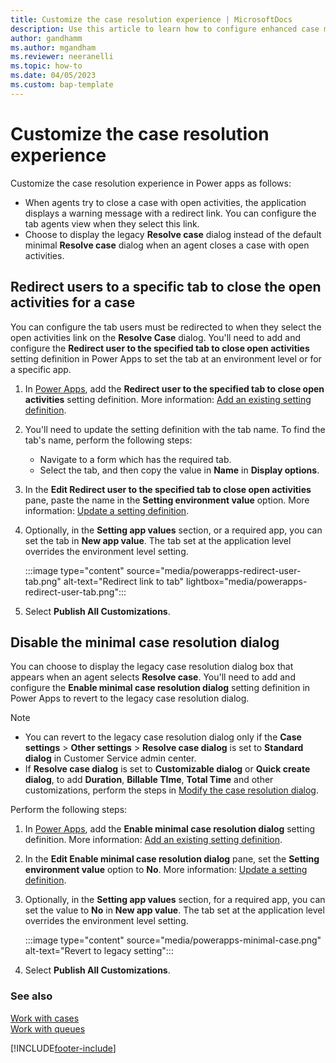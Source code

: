 ```yaml
---
title: Customize the case resolution experience | MicrosoftDocs
description: Use this article to learn how to configure enhanced case management.
author: gandhamm 
ms.author: mgandham
ms.reviewer: neeranelli
ms.topic: how-to 
ms.date: 04/05/2023 
ms.custom: bap-template 
---
```


# Customize the case resolution experience

Customize the case resolution experience in Power apps as follows:

- When agents try to close a case with open activities, the application displays a warning message with a redirect link. You can configure the tab agents view when they select this link.
- Choose to display the legacy **Resolve case** dialog instead of the default minimal **Resolve case** dialog when an agent closes a case with open activities.

##  Redirect users to a specific tab to close the open activities for a case

You can configure the tab users must be redirected to when they select the open activities link on the  **Resolve Case** dialog. You'll need to add and configure the **Redirect user to the specified tab to close open activities** setting definition in Power Apps to set the tab at an environment level or for a specific app.

1. In [Power Apps](https://make.powerapps.com/), add the **Redirect user to the specified tab to close open activities** setting definition. More information: [Add an existing setting definition](/power-apps/maker/data-platform/create-edit-configure-settings#adding-an-existing-setting-definition).
1.  You'll need to update the setting definition with the tab name. To find the tab's name, perform the following steps:
    - Navigate to a form which has the required tab.
    - Select the tab, and then copy the value in **Name** in **Display options**.  
1. In the **Edit Redirect user to the specified tab to close open activities** pane, paste the name in the **Setting environment value** option. More information: [Update a setting definition](/power-apps/maker/data-platform/create-edit-configure-settings#updating-a-setting-definition).
1. Optionally, in the **Setting app values** section, or a required app, you can set the tab in **New app value**. The tab set at the application level overrides the environment level setting.

    :::image type="content" source="media/powerapps-redirect-user-tab.png" alt-text="Redirect link to tab" lightbox="media/powerapps-redirect-user-tab.png":::

1. Select **Publish All Customizations**.

## Disable the minimal case resolution dialog

You can choose to display the legacy case resolution dialog box that appears when an agent selects **Resolve case**. You'll need to add and configure the **Enable minimal case resolution dialog** setting definition in Power Apps to revert to the legacy case resolution dialog.

> [!NOTE]
> - You can revert to the legacy case resolution dialog only if the **Case settings** > **Other settings** > **Resolve case dialog** is set to **Standard dialog** in Customer Service admin center.
> - If **Resolve case dialog**  is set to **Customizable dialog** or **Quick create dialog**, to add **Duration**, **Billable TIme**, **Total Time** and other customizations, perform the steps in [Modify the case resolution dialog](modify-case-resolution-dialog.md).

Perform the following steps:

1. In [Power Apps](https://make.powerapps.com/), add the **Enable minimal case resolution dialog** setting definition. More information: [Add an existing setting definition](/power-apps/maker/data-platform/create-edit-configure-settings#adding-an-existing-setting-definition).
1. In the **Edit Enable minimal case resolution dialog** pane, set the **Setting environment value** option to **No**. More information: [Update a setting definition](/power-apps/maker/data-platform/create-edit-configure-settings#updating-a-setting-definition).
1. Optionally, in the **Setting app values** section, for a required app, you can set the value to **No** in **New app value**. The tab set at the application level overrides the environment level setting.

    :::image type="content" source="media/powerapps-minimal-case.png" alt-text="Revert to legacy setting":::

1. Select **Publish All Customizations**.

### See also

[Work with cases](customer-service-hub-user-guide-create-a-case.md)  
[Work with queues](work-with-queues.md) 

[!INCLUDE[footer-include](../includes/footer-banner.md)]
